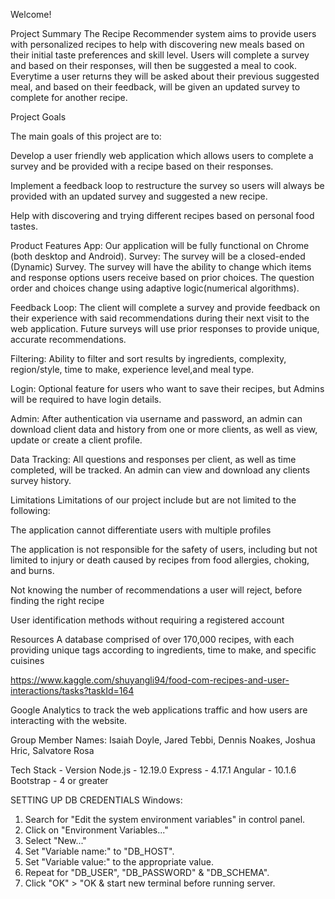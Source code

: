 Welcome!

 
Project Summary
The Recipe Recommender system aims to provide users with personalized recipes to help with discovering new meals based on their 
initial taste preferences and skill level. Users will complete a survey and based on their responses, will then be suggested a meal to cook. 
Everytime a user returns they will be asked about their previous suggested meal, and based on their feedback, will be given an updated survey 
to complete for another recipe. 

Project Goals 

The main goals of this project are to:


Develop a user friendly web application which allows users to complete a survey and be provided with a recipe based on their responses.   

Implement a feedback loop to restructure the survey so users will always be provided with an updated survey and suggested a new recipe.

Help with discovering and trying different recipes based on personal food tastes.

Product Features
App: Our application will be fully functional on Chrome (both desktop and Android). 
Survey: The survey will be a closed-ended (Dynamic) Survey. The survey will have the ability to change which items and 
response options users receive based on prior choices. The question order and choices change using adaptive logic(numerical algorithms).

Feedback Loop: The client will complete a survey and provide feedback on their experience with said 
recommendations during their next visit to the web application. Future surveys will use prior responses to provide unique, accurate recommendations.

Filtering: Ability to filter and sort results by ingredients, complexity, region/style, time to make, experience level,and meal type.

Login: Optional feature for users who want to save their recipes, but Admins will be required to have login details.

Admin: After authentication via username and password, an admin can download 
client data and history from one or more clients, as well as view, update or create a client profile.

Data Tracking: All questions and responses per client, as well as time completed, will be tracked. An admin can view and download 
any clients survey history.


Limitations
Limitations of our project include but are not limited to the following:

The application cannot differentiate users with multiple profiles

The application is not responsible for the safety of users, including but not limited to injury or death caused by recipes from food 
allergies, choking, and burns. 

Not knowing the number of recommendations a user will reject, before finding 
the right recipe

User identification methods without requiring a registered account

Resources
A database comprised of over 170,000 recipes, with each providing unique tags according to ingredients, time to make, and specific cuisines 

https://www.kaggle.com/shuyangli94/food-com-recipes-and-user-interactions/tasks?taskId=164

Google Analytics to track the web applications traffic and how users are interacting with the website. 

Group Member Names:
Isaiah Doyle, 
Jared Tebbi,
Dennis Noakes,
Joshua Hric,
Salvatore Rosa

Tech Stack - Version
Node.js - 12.19.0
Express - 4.17.1
Angular - 10.1.6
Bootstrap - 4 or greater

SETTING UP DB CREDENTIALS
Windows:
1. Search for "Edit the system environment variables" in control panel.
2. Click on "Environment Variables..."
3. Select "New..."
4. Set "Variable name:" to "DB_HOST".
5. Set "Variable value:" to the appropriate value.
6. Repeat for "DB_USER", "DB_PASSWORD" & "DB_SCHEMA".
7. Click "OK" > "OK & start new terminal before running server.
